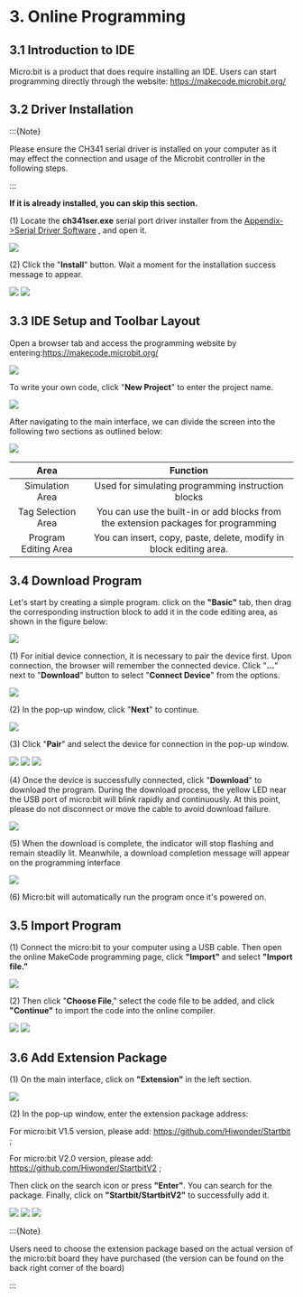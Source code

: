 # 3. Online Programming

## 3.1 Introduction to IDE

Micro:bit is a product that does require installing an IDE. Users can start programming directly through the website: <https://makecode.microbit.org/>

## 3.2 Driver Installation

:::{Note}

Please ensure the CH341 serial driver is installed on your computer as it may effect the connection and usage of the Microbit controller in the following steps.

:::

**If it is already installed, you can skip this section.**

(1) Locate the **ch341ser.exe** serial port driver installer from the [Appendix->Serial Driver Software](appendix.md) , and open it.

<img class="common_img"  src="../_static/media/chapter_3/image1.png" />

(2) Click the "**Install**" button. Wait a moment for the installation success message to appear.

<img class="common_img"  src="../_static/media/chapter_3/image2.png" />

<img class="common_img"  src="../_static/media/chapter_3/image21.png" />

## 3.3 IDE Setup and Toolbar Layout

Open a browser tab and access the programming website by entering:<https://makecode.microbit.org/>

<img class="common_img"  src="../_static/media/chapter_3/image3.png" />

To write your own code, click "**New Project**" to enter the project name.

<img class="common_img"  src="../_static/media/chapter_3/image4.png" />

After navigating to the main interface, we can divide the screen into the following two sections as outlined below:

<img class="common_img"  src="../_static/media/chapter_3/image5.png" />

| **Area** | **Function** |
|:--:|:--:|
| Simulation Area | Used for simulating programming instruction blocks |
| Tag Selection Area | You can use the built-in or add blocks from the extension packages for programming |
| Program Editing Area | You can insert, copy, paste, delete, modify in block editing area. |

## 3.4 Download Program 

Let's start by creating a simple program. click on the **"Basic"** tab, then drag the corresponding instruction block to add it in the code editing area, as shown in the figure below:

<img class="common_img"  src="../_static/media/chapter_3/image6.png" />

(1) For initial device connection, it is necessary to pair the device first. Upon connection, the browser will remember the connected device. Click "**...**" next to "**Download**" button to select "**Connect Device**" from the options.

<img class="common_img"  src="../_static/media/chapter_3/image7.png" />

(2) In the pop-up window, click "**Next**" to continue.

<img class="common_img"  src="../_static/media/chapter_3/image8.png" />

(3) Click "**Pair**" and select the device for connection in the pop-up window.

<img class="common_img"  src="../_static/media/chapter_3/image9.png" />

<img class="common_img"  src="../_static/media/chapter_3/image10.png" />

<img class="common_img"  src="../_static/media/chapter_3/image11.png" />

(4) Once the device is successfully connected, click "**Download**" to download the program. During the download process, the yellow LED near the USB port of micro:bit will blink rapidly and continuously. At this point, please do not disconnect or move the cable to avoid download failure.

<img class="common_img"  src="../_static/media/chapter_3/image12.png" />

(5) When the download is complete, the indicator will stop flashing and remain steadily lit. Meanwhile, a download completion message will appear on the programming interface

<img class="common_img"  src="../_static/media/chapter_3/image13.png" />

(6) Micro:bit will automatically run the program once it's powered on.

## 3.5 Import Program

(1) Connect the micro:bit to your computer using a USB cable. Then open the online MakeCode programming page, click **"Import"** and select **"Import file."**

<img class="common_img"  src="../_static/media/chapter_3/image14.png" />

(2) Then click "**Choose File**," select the code file to be added, and click **"Continue"** to import the code into the online compiler.

<img class="common_img"  src="../_static/media/chapter_3/image15.png" />

<img class="common_img"  src="../_static/media/chapter_3/image16.png" />

## 3.6 Add Extension Package

(1) On the main interface, click on **"Extension"** in the left section.

<img class="common_img"  src="../_static/media/chapter_3/image17.png" />

(2) In the pop-up window, enter the extension package address:

For micro:bit V1.5 version, please add: <https://github.com/Hiwonder/Startbit> ;

For micro:bit V2.0 version, please add: <https://github.com/Hiwonder/StartbitV2> ;

Then click on the search icon or press **"Enter"**. You can search for the package. Finally, click on **"Startbit/StartbitV2"** to successfully add it.

<img class="common_img"  src="../_static/media/chapter_3/image18.png" />

<img class="common_img"  src="../_static/media/chapter_3/image19.png" />

<img class="common_img"  src="../_static/media/chapter_3/image20.png" />

:::{Note}

Users need to choose the extension package based on the actual version of the micro:bit board they have purchased (the version can be found on the back right corner of the board)

:::